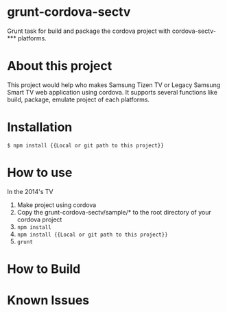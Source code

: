 # grunt-cordova-sectv
Grunt task for build and package the cordova project with cordova-sectv-*** platforms.

# About this project
This project would help who makes Samsung Tizen TV or Legacy Samsung Smart TV web application using cordova.
It supports several functions like build, package, emulate project of each platforms.

# Installation
```shell
$ npm install {{Local or git path to this project}}
```

# How to use
In the 2014's TV
1. Make project using cordova
2. Copy the grunt-cordova-sectv/sample/* to the root directory of your cordova project
3. `npm install`
4. `npm install {{Local or git path to this project}}`
5. `grunt`

# How to Build

# Known Issues
